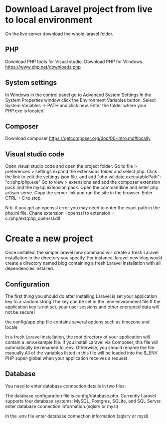 Download Laravel project from live to local environment
========================================================

On the live server download the whole laravel folder.

PHP
----
Download PHP tools for Visual studio.
Download PHP for Windows https://www.php.net/downloads.php

System settings
-------------------
In Windows in the control panel go to Advanced System Settings In the System Properties window click the Environment Variables button. 
Select System Variables -> PATH and click new. Enter the folder where your PHP.exe is located.

Composer
--------
Download composer https://getcomposer.org/doc/00-intro.md#locally

Visual studio code
------------------
Open visual studio code and open the project folder.
Go to file > preferences > settings expand the extensions folder and select php. Click the link to edit the settings.json file.
and add "php.validate.executablePath": "c:/php/php.exe" 
Go to view > extensions and add the composer extension pack and the mysql extension pack.
Open the commandline and enter php artisan serve.  Copy the server link and run the site in the browser.
Enter CTRL + C to stop.

N.b. if you get an openssl error you may need to enter the exact path in the php.ini file. Chane extension =openssl to
extension = c:/php/ext/php_openssl.dll

Create a new project
====================
Once installed, the simple laravel new command will create a fresh Laravel installation in the directory you specify. For instance, laravel new blog would create a directory named blog containing a fresh Laravel installation with all dependencies installed.

Configuration
-------------
The first thing you should do after installing Laravel is set your application key to a random string.The key can be set in the .env environment file.If the application key is not set, your user sessions and other encrypted data will not be secure!

the config/app.php file contains several options such as timezone and locale

In a fresh Laravel installation, the root directory of your application will contain a .env.example file. If you install Laravel via Composer, this file will automatically be renamed to .env. Otherwise, you should rename the file manually.All of the variables listed in this file will be loaded into the $_ENV PHP super-global when your application receives a request. 

Database
--------
You need to enter database connection details in two files:

The database configuration file is config/database.php. Currently Laravel supports four database systems: MySQL, Postgres, SQLite, and SQL Server. enter database connection information.(sqlsrv or mysl)

In the .env file enter database connection information.(sqlsrv or mysl)
